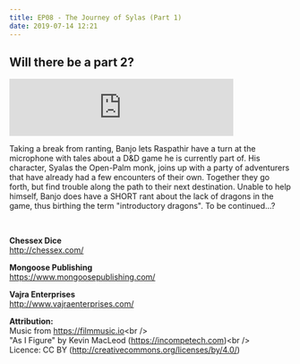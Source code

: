 ```yaml
---
title: EP08 - The Journey of Sylas (Part 1)
date: 2019-07-14 12:21
---
```


## Will there be a part 2?
<iframe src="https://anchor.fm/letthediceroll/embed/episodes/EP08---The-Journey-of-Sylas-Part-1-e4jvqi" height="102px" width="400px" frameborder="0" scrolling="no"></iframe>
<br />

Taking a break from ranting, Banjo lets Raspathir have a turn at the microphone with tales about a D&D game he is currently part of.  His character, Syalas the Open-Palm monk, joins up with a party of adventurers that have already had a few encounters of their own.  Together they go forth, but find trouble along the path to their next destination.  Unable to help himself, Banjo does have a SHORT rant about the lack of dragons in the game, thus birthing the term "introductory dragons".  To be continued...?

<br />
<p><strong>Chessex Dice</strong><br>
<a href="http://chessex.com/">http://chessex.com/</a></p>
<p><strong>Mongoose Publishing</strong><br>
<a href="https://www.mongoosepublishing.com/">https://www.mongoosepublishing.com/</a></p>
<p><strong>Vajra Enterprises<br>
</strong><a href="http://www.vajraenterprises.com/">http://www.vajraenterprises.com/</a><br>
</p>
<p><strong>Attribution:<br>
</strong>Music from <a href="https://filmmusic.io">https://filmmusic.io</a>&lt;br /&gt;<br>
"As I Figure" by Kevin MacLeod (<a href="https://incompetech.com">https://incompetech.com</a>)&lt;br /&gt;<br>
Licence: CC BY (<a href="http://creativecommons.org/licenses/by/4.0/">http://creativecommons.org/licenses/by/4.0/</a>)</p>
<p><br></p>
